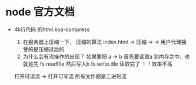 # node 官方文档 

- 4k行代码 的html
  koa-compress
  1. 在服务器上压缩一下， 压缩的算法
    index.html -> 压缩 -> 
    -> 用户代理接受的是压缩过后的
  2. 为什么会有流操作的出现？
    如果要把 a -> b
    首先要读取a 到内存之中，也就是先 fs.readfile
    然后写入b fs.write.dle  读取完了
    ！！效率不高

    打开可读流    -> 打开可写流
    所有文件都是二进制流